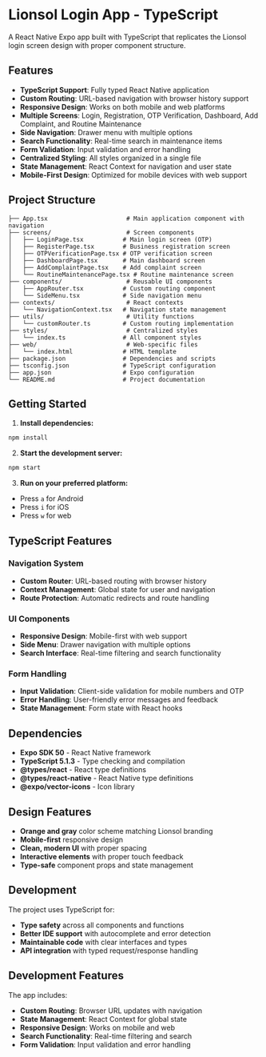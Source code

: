 # Lionsol Login App - TypeScript

A React Native Expo app built with TypeScript that replicates the Lionsol login screen design with proper component structure.

## Features

- **TypeScript Support**: Fully typed React Native application
- **Custom Routing**: URL-based navigation with browser history support
- **Responsive Design**: Works on both mobile and web platforms
- **Multiple Screens**: Login, Registration, OTP Verification, Dashboard, Add Complaint, and Routine Maintenance
- **Side Navigation**: Drawer menu with multiple options
- **Search Functionality**: Real-time search in maintenance items
- **Form Validation**: Input validation and error handling
- **Centralized Styling**: All styles organized in a single file
- **State Management**: React Context for navigation and user state
- **Mobile-First Design**: Optimized for mobile devices with web support

## Project Structure

```
├── App.tsx                      # Main application component with navigation
├── screens/                     # Screen components
│   ├── LoginPage.tsx           # Main login screen (OTP)
│   ├── RegisterPage.tsx        # Business registration screen
│   ├── OTPVerificationPage.tsx # OTP verification screen
│   ├── DashboardPage.tsx       # Main dashboard screen
│   ├── AddComplaintPage.tsx    # Add complaint screen
│   └── RoutineMaintenancePage.tsx # Routine maintenance screen
├── components/                  # Reusable UI components
│   ├── AppRouter.tsx           # Custom routing component
│   └── SideMenu.tsx            # Side navigation menu
├── contexts/                    # React contexts
│   └── NavigationContext.tsx   # Navigation state management
├── utils/                       # Utility functions
│   └── customRouter.ts         # Custom routing implementation
├── styles/                      # Centralized styles
│   └── index.ts                # All component styles
├── web/                         # Web-specific files
│   └── index.html              # HTML template
├── package.json                # Dependencies and scripts
├── tsconfig.json               # TypeScript configuration
├── app.json                    # Expo configuration
└── README.md                   # Project documentation
```

## Getting Started

1. **Install dependencies:**
```bash
npm install
```

2. **Start the development server:**
```bash
npm start
```

3. **Run on your preferred platform:**
- Press `a` for Android
- Press `i` for iOS
- Press `w` for web

## TypeScript Features

### Navigation System
- **Custom Router**: URL-based routing with browser history
- **Context Management**: Global state for user and navigation
- **Route Protection**: Automatic redirects and route handling

### UI Components
- **Responsive Design**: Mobile-first with web support
- **Side Menu**: Drawer navigation with multiple options
- **Search Interface**: Real-time filtering and search functionality

### Form Handling
- **Input Validation**: Client-side validation for mobile numbers and OTP
- **Error Handling**: User-friendly error messages and feedback
- **State Management**: Form state with React hooks

## Dependencies

- **Expo SDK 50** - React Native framework
- **TypeScript 5.1.3** - Type checking and compilation
- **@types/react** - React type definitions
- **@types/react-native** - React Native type definitions
- **@expo/vector-icons** - Icon library

## Design Features

- **Orange and gray** color scheme matching Lionsol branding
- **Mobile-first** responsive design
- **Clean, modern UI** with proper spacing
- **Interactive elements** with proper touch feedback
- **Type-safe** component props and state management

## Development

The project uses TypeScript for:
- **Type safety** across all components and functions
- **Better IDE support** with autocomplete and error detection
- **Maintainable code** with clear interfaces and types
- **API integration** with typed request/response handling

## Development Features

The app includes:
- **Custom Routing**: Browser URL updates with navigation
- **State Management**: React Context for global state
- **Responsive Design**: Works on mobile and web
- **Search Functionality**: Real-time filtering and search
- **Form Validation**: Input validation and error handling